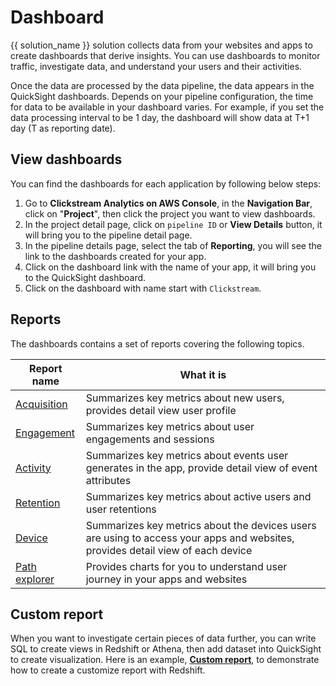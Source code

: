 # Dashboard
{{ solution_name }} solution collects data from your websites and apps to create dashboards that derive insights. You can use dashboards to monitor traffic, investigate data, and understand your users and their activities.

Once the data are processed by the data pipeline, the data appears in the QuickSight dashboards. Depends on your pipeline configuration, the time for data to be available in your dashboard varies. For example, if you set the data processing interval to be 1 day, the dashboard will show data at T+1 day (T as reporting date).


## View dashboards
You can find the dashboards for each application by following below steps:

1. Go to **Clickstream Analytics on AWS Console**, in the **Navigation Bar**, click on "**Project**", then click the project you want to view dashboards.
2. In the project detail page, click on `pipeline ID` or **View Details** button, it will bring you to the pipeline detail page.
3. In the pipeline details page, select the tab of **Reporting**, you will see the link to the dashboards created for your app.
4. Click on the dashboard link with the name of your app, it will bring you to the QuickSight dashboard. 
5. Click on the dashboard with name start with `Clickstream`.

## Reports
The dashboards contains a set of reports covering the following topics.

| Report name | What it is |
|-------------|------------|
|[Acquisition](./acquisition.md) | Summarizes key metrics about new users, provides detail view user profile|
|[Engagement](./engagement.md) | Summarizes key metrics about user engagements and sessions|
|[Activity](./activity.md) | Summarizes key metrics about events user generates in the app, provide detail view of event attributes|
|[Retention](./retention.md) | Summarizes key metrics about active users and user retentions |
|[Device](./device.md) | Summarizes key metrics about the devices users are using to access your apps and websites, provides detail view of each device|
|[Path explorer](./path.md)| Provides charts for you to understand user journey in your apps and websites|


## Custom report
When you want to investigate certain pieces of data further, you can write SQL to create views in Redshift or Athena, then add dataset into QuickSight to create visualization. Here is an example, [**Custom report**](./custom-analysis.md), to demonstrate how to create a customize report with Redshift. 